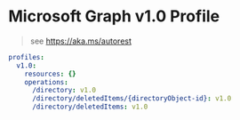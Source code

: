 # Microsoft Graph v1.0 Profile

> see https://aka.ms/autorest

``` yaml
profiles:
  v1.0:
    resources: {}
    operations:
      /directory: v1.0
      /directory/deletedItems/{directoryObject-id}: v1.0
      /directory/deletedItems: v1.0

```
